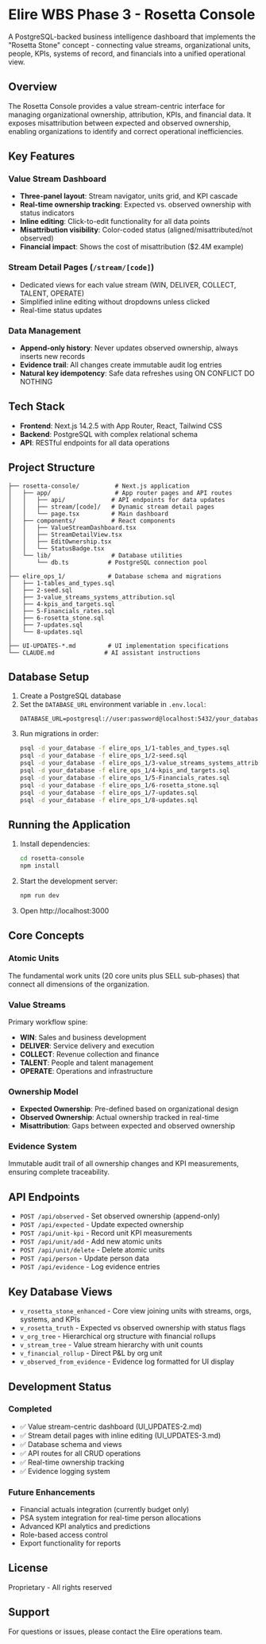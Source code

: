 # Elire WBS Phase 3 - Rosetta Console

A PostgreSQL-backed business intelligence dashboard that implements the "Rosetta Stone" concept - connecting value streams, organizational units, people, KPIs, systems of record, and financials into a unified operational view.

## Overview

The Rosetta Console provides a value stream-centric interface for managing organizational ownership, attribution, KPIs, and financial data. It exposes misattribution between expected and observed ownership, enabling organizations to identify and correct operational inefficiencies.

## Key Features

### Value Stream Dashboard
- **Three-panel layout**: Stream navigator, units grid, and KPI cascade
- **Real-time ownership tracking**: Expected vs. observed ownership with status indicators
- **Inline editing**: Click-to-edit functionality for all data points
- **Misattribution visibility**: Color-coded status (aligned/misattributed/not observed)
- **Financial impact**: Shows the cost of misattribution ($2.4M example)

### Stream Detail Pages (`/stream/[code]`)
- Dedicated views for each value stream (WIN, DELIVER, COLLECT, TALENT, OPERATE)
- Simplified inline editing without dropdowns unless clicked
- Real-time status updates

### Data Management
- **Append-only history**: Never updates observed ownership, always inserts new records
- **Evidence trail**: All changes create immutable audit log entries
- **Natural key idempotency**: Safe data refreshes using ON CONFLICT DO NOTHING

## Tech Stack

- **Frontend**: Next.js 14.2.5 with App Router, React, Tailwind CSS
- **Backend**: PostgreSQL with complex relational schema
- **API**: RESTful endpoints for all data operations

## Project Structure

```
├── rosetta-console/          # Next.js application
│   ├── app/                  # App router pages and API routes
│   │   ├── api/             # API endpoints for data updates
│   │   ├── stream/[code]/   # Dynamic stream detail pages
│   │   └── page.tsx         # Main dashboard
│   ├── components/          # React components
│   │   ├── ValueStreamDashboard.tsx
│   │   ├── StreamDetailView.tsx
│   │   ├── EditOwnership.tsx
│   │   └── StatusBadge.tsx
│   └── lib/                 # Database utilities
│       └── db.ts           # PostgreSQL connection pool
│
├── elire_ops_1/            # Database schema and migrations
│   ├── 1-tables_and_types.sql
│   ├── 2-seed.sql
│   ├── 3-value_streams_systems_attribution.sql
│   ├── 4-kpis_and_targets.sql
│   ├── 5-Financials_rates.sql
│   ├── 6-rosetta_stone.sql
│   ├── 7-updates.sql
│   └── 8-updates.sql
│
├── UI-UPDATES-*.md         # UI implementation specifications
└── CLAUDE.md              # AI assistant instructions

```

## Database Setup

1. Create a PostgreSQL database
2. Set the `DATABASE_URL` environment variable in `.env.local`:
   ```
   DATABASE_URL=postgresql://user:password@localhost:5432/your_database
   ```
3. Run migrations in order:
   ```bash
   psql -d your_database -f elire_ops_1/1-tables_and_types.sql
   psql -d your_database -f elire_ops_1/2-seed.sql
   psql -d your_database -f elire_ops_1/3-value_streams_systems_attribution.sql
   psql -d your_database -f elire_ops_1/4-kpis_and_targets.sql
   psql -d your_database -f elire_ops_1/5-Financials_rates.sql
   psql -d your_database -f elire_ops_1/6-rosetta_stone.sql
   psql -d your_database -f elire_ops_1/7-updates.sql
   psql -d your_database -f elire_ops_1/8-updates.sql
   ```

## Running the Application

1. Install dependencies:
   ```bash
   cd rosetta-console
   npm install
   ```

2. Start the development server:
   ```bash
   npm run dev
   ```

3. Open http://localhost:3000

## Core Concepts

### Atomic Units
The fundamental work units (20 core units plus SELL sub-phases) that connect all dimensions of the organization.

### Value Streams
Primary workflow spine:
- **WIN**: Sales and business development
- **DELIVER**: Service delivery and execution
- **COLLECT**: Revenue collection and finance
- **TALENT**: People and talent management
- **OPERATE**: Operations and infrastructure

### Ownership Model
- **Expected Ownership**: Pre-defined based on organizational design
- **Observed Ownership**: Actual ownership tracked in real-time
- **Misattribution**: Gaps between expected and observed ownership

### Evidence System
Immutable audit trail of all ownership changes and KPI measurements, ensuring complete traceability.

## API Endpoints

- `POST /api/observed` - Set observed ownership (append-only)
- `POST /api/expected` - Update expected ownership
- `POST /api/unit-kpi` - Record unit KPI measurements
- `POST /api/unit/add` - Add new atomic units
- `POST /api/unit/delete` - Delete atomic units
- `POST /api/person` - Update person data
- `POST /api/evidence` - Log evidence entries

## Key Database Views

- `v_rosetta_stone_enhanced` - Core view joining units with streams, orgs, systems, and KPIs
- `v_rosetta_truth` - Expected vs observed ownership with status flags
- `v_org_tree` - Hierarchical org structure with financial rollups
- `v_stream_tree` - Value stream hierarchy with unit counts
- `v_financial_rollup` - Direct P&L by org unit
- `v_observed_from_evidence` - Evidence log formatted for UI display

## Development Status

### Completed
- ✅ Value stream-centric dashboard (UI_UPDATES-2.md)
- ✅ Stream detail pages with inline editing (UI_UPDATES-3.md)
- ✅ Database schema and views
- ✅ API routes for all CRUD operations
- ✅ Real-time ownership tracking
- ✅ Evidence logging system

### Future Enhancements
- Financial actuals integration (currently budget only)
- PSA system integration for real-time person allocations
- Advanced KPI analytics and predictions
- Role-based access control
- Export functionality for reports

## License

Proprietary - All rights reserved

## Support

For questions or issues, please contact the Elire operations team.